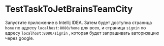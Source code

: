 # TestTaskToJetBrainsTeamCity

Запустите приложение в Intellij IDEA.
Затем будет доступна страница ```home``` по адресу ```localhost:8080/home``` для всех, и страница  ```signin``` по адресу ```localhost:8080/signin``` , которая будет запрашивать авторизацию через google.
